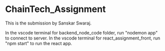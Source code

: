 ﻿# ChainTech_Assignment
This is the submission by Sanskar Swaraj.


In the vscode terminal for backend_node_code folder, run "nodemon app" to connect to server.
In the vscode terminal for react_assignment_front, run "npm start" to run the react app.
